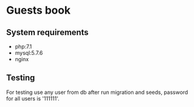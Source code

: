 Guests book
=======

## System requirements

- php:7.1
- mysql:5.7.6
- nginx

## Testing
For testing use any user from db after run migration and seeds, password for all 
users is '111111'.


